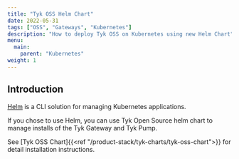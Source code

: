 ```yaml
---
title: "Tyk OSS Helm Chart"
date: 2022-05-31
tags: ["OSS", "Gateways", "Kubernetes"]
description: "How to deploy Tyk OSS on Kubernetes using new Helm Chart"
menu:
  main:
    parent: "Kubernetes"
weight: 1
---
```


## Introduction

[Helm](https://helm.sh/) is a CLI solution for managing Kubernetes applications.

If you chose to use Helm, you can use Tyk Open Source helm chart to manage installs of the Tyk Gateway and Tyk Pump.

See [Tyk OSS Chart]{{<ref "/product-stack/tyk-charts/tyk-oss-chart">}} for detail installation instructions.
